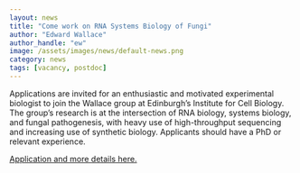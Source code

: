 ```yaml
---
layout: news
title: "Come work on RNA Systems Biology of Fungi"
author: "Edward Wallace"
author_handle: "ew"
image: /assets/images/news/default-news.png
category: news
tags: [vacancy, postdoc]
---
```


Applications are invited for an enthusiastic and motivated experimental biologist to join the Wallace group at Edinburgh’s Institute for Cell Biology. The group’s research is at the intersection of RNA biology, systems biology, and fungal pathogenesis, with heavy use of high-throughput sequencing and increasing use of synthetic biology. Applicants should have a PhD or relevant experience.

[Application and more details here.](https://www.vacancies.ed.ac.uk/pls/corehrrecruit/erq_jobspec_version_4.jobspec?p_id=042479)
